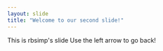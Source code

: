 ```yaml
---
layout: slide
title: "Welcome to our second slide!"
---
```

This is rbsimp's slide
Use the left arrow to go back!
